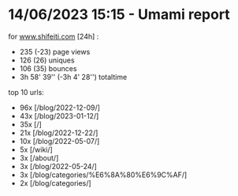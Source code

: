 # 14/06/2023 15:15 - Umami report
for www.shifeiti.com [24h] :

 - 235 (-23) page views
 - 126 (26) uniques
 - 106 (35) bounces
 - 3h 58' 39'' (-3h 4' 28'') totaltime


top 10 urls:
 - 96x [/blog/2022-12-09/]
 - 43x [/blog/2023-01-12/]
 - 35x [/]
 - 21x [/blog/2022-12-22/]
 - 10x [/blog/2022-05-07/]
 - 5x [/wiki/]
 - 3x [/about/]
 - 3x [/blog/2022-05-24/]
 - 3x [/blog/categories/%E6%8A%80%E6%9C%AF/]
 - 2x [/blog/categories/]


